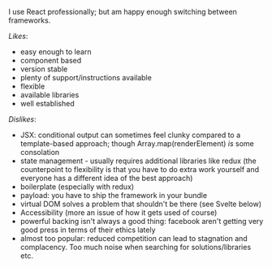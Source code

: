 I use React professionally; but am happy enough switching between frameworks.

_Likes_:
-   easy enough to learn
-   component based
-   version stable
-   plenty of support/instructions available
-   flexible
-   available libraries
-   well established

_Dislikes_:
-   JSX: conditional output can sometimes feel clunky compared to a template-based approach; though Array.map(renderElement)  _is_  some consolation
-   state management - usually requires additional libraries like redux (the counterpoint to flexibility is that you have to do extra work yourself and everyone has a different idea of the best approach)
-   boilerplate (especially with redux)
-   payload: you have to ship the framework in your bundle
-   virtual DOM solves a problem that shouldn't be there (see Svelte below)
-   Accessibility (more an issue of how it gets used of course)
-   powerful backing isn't always a good thing: facebook aren't getting very good press in terms of their ethics lately
-   almost too popular: reduced competition can lead to stagnation and complacency. Too much noise when searching for solutions/libraries etc.
<!--stackedit_data:
eyJoaXN0b3J5IjpbLTE5NTE4Mjc2NDRdfQ==
-->